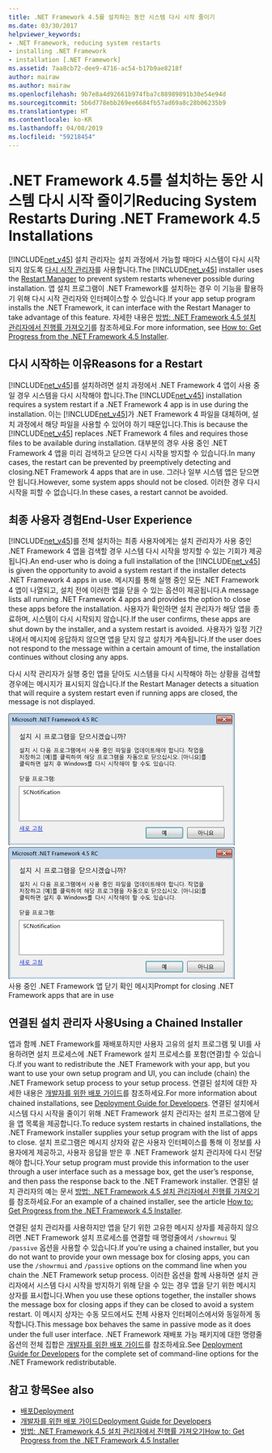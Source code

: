 ```yaml
---
title: .NET Framework 4.5를 설치하는 동안 시스템 다시 시작 줄이기
ms.date: 03/30/2017
helpviewer_keywords:
- .NET Framework, reducing system restarts
- installing .NET Framework
- installation [.NET Framework]
ms.assetid: 7aa8cb72-dee9-4716-ac54-b17b9ae8218f
author: mairaw
ms.author: mairaw
ms.openlocfilehash: 9b7e8a4d92661b974fba7c88989891b30e54e94d
ms.sourcegitcommit: 5b6d778ebb269ee6684fb57ad69a8c28b06235b9
ms.translationtype: HT
ms.contentlocale: ko-KR
ms.lasthandoff: 04/08/2019
ms.locfileid: "59218454"
---
```

# <a name="reducing-system-restarts-during-net-framework-45-installations"></a><span data-ttu-id="6217e-102">.NET Framework 4.5를 설치하는 동안 시스템 다시 시작 줄이기</span><span class="sxs-lookup"><span data-stu-id="6217e-102">Reducing System Restarts During .NET Framework 4.5 Installations</span></span>
<span data-ttu-id="6217e-103">[!INCLUDE[net_v45](../../../includes/net-v45-md.md)] 설치 관리자는 설치 과정에서 가능할 때마다 시스템이 다시 시작되지 않도록 [다시 시작 관리자](https://go.microsoft.com/fwlink/?LinkId=231425)를 사용합니다.</span><span class="sxs-lookup"><span data-stu-id="6217e-103">The [!INCLUDE[net_v45](../../../includes/net-v45-md.md)] installer uses the [Restart Manager](https://go.microsoft.com/fwlink/?LinkId=231425) to prevent system restarts whenever possible during installation.</span></span> <span data-ttu-id="6217e-104">앱 설치 프로그램이 .NET Framework를 설치하는 경우 이 기능을 활용하기 위해 다시 시작 관리자와 인터페이스할 수 있습니다.</span><span class="sxs-lookup"><span data-stu-id="6217e-104">If your app setup program installs the .NET Framework, it can interface with the Restart Manager to take advantage of this feature.</span></span> <span data-ttu-id="6217e-105">자세한 내용은 [방법: .NET Framework 4.5 설치 관리자에서 진행률 가져오기](../../../docs/framework/deployment/how-to-get-progress-from-the-dotnet-installer.md)를 참조하세요.</span><span class="sxs-lookup"><span data-stu-id="6217e-105">For more information, see [How to: Get Progress from the .NET Framework 4.5 Installer](../../../docs/framework/deployment/how-to-get-progress-from-the-dotnet-installer.md).</span></span>  
  
## <a name="reasons-for-a-restart"></a><span data-ttu-id="6217e-106">다시 시작하는 이유</span><span class="sxs-lookup"><span data-stu-id="6217e-106">Reasons for a Restart</span></span>  
 <span data-ttu-id="6217e-107">[!INCLUDE[net_v45](../../../includes/net-v45-md.md)]를 설치하려면 설치 과정에서 .NET Framework 4 앱이 사용 중일 경우 시스템을 다시 시작해야 합니다.</span><span class="sxs-lookup"><span data-stu-id="6217e-107">The [!INCLUDE[net_v45](../../../includes/net-v45-md.md)] installation requires a system restart if a .NET Framework 4 app is in use during the installation.</span></span> <span data-ttu-id="6217e-108">이는 [!INCLUDE[net_v45](../../../includes/net-v45-md.md)]가 .NET Framework 4 파일을 대체하며, 설치 과정에서 해당 파일을 사용할 수 있어야 하기 때문입니다.</span><span class="sxs-lookup"><span data-stu-id="6217e-108">This is because the [!INCLUDE[net_v45](../../../includes/net-v45-md.md)] replaces .NET Framework 4 files and requires those files to be available during installation.</span></span> <span data-ttu-id="6217e-109">대부분의 경우 사용 중인 .NET Framework 4 앱을 미리 검색하고 닫으면 다시 시작을 방지할 수 있습니다.</span><span class="sxs-lookup"><span data-stu-id="6217e-109">In many cases, the restart can be prevented by preemptively detecting and closing.NET Framework 4 apps that are in use.</span></span> <span data-ttu-id="6217e-110">그러나 일부 시스템 앱은 닫으면 안 됩니다.</span><span class="sxs-lookup"><span data-stu-id="6217e-110">However, some system apps should not be closed.</span></span> <span data-ttu-id="6217e-111">이러한 경우 다시 시작을 피할 수 없습니다.</span><span class="sxs-lookup"><span data-stu-id="6217e-111">In these cases, a restart cannot be avoided.</span></span>  
  
## <a name="end-user-experience"></a><span data-ttu-id="6217e-112">최종 사용자 경험</span><span class="sxs-lookup"><span data-stu-id="6217e-112">End-User Experience</span></span>  
 <span data-ttu-id="6217e-113">[!INCLUDE[net_v45](../../../includes/net-v45-md.md)]를 전체 설치하는 최종 사용자에게는 설치 관리자가 사용 중인 .NET Framework 4 앱을 검색할 경우 시스템 다시 시작을 방지할 수 있는 기회가 제공됩니다.</span><span class="sxs-lookup"><span data-stu-id="6217e-113">An end-user who is doing a full installation of the [!INCLUDE[net_v45](../../../includes/net-v45-md.md)] is given the opportunity to avoid a system restart if the installer detects .NET Framework 4 apps in use.</span></span> <span data-ttu-id="6217e-114">메시지를 통해 실행 중인 모든 .NET Framework 4 앱이 나열되고, 설치 전에 이러한 앱을 닫을 수 있는 옵션이 제공됩니다.</span><span class="sxs-lookup"><span data-stu-id="6217e-114">A message lists all running .NET Framework 4 apps and provides the option to close these apps before the installation.</span></span> <span data-ttu-id="6217e-115">사용자가 확인하면 설치 관리자가 해당 앱을 종료하며, 시스템이 다시 시작되지 않습니다.</span><span class="sxs-lookup"><span data-stu-id="6217e-115">If the user confirms, these apps are shut down by the installer, and a system restart is avoided.</span></span> <span data-ttu-id="6217e-116">사용자가 일정 기간 내에서 메시지에 응답하지 않으면 앱을 닫지 않고 설치가 계속됩니다.</span><span class="sxs-lookup"><span data-stu-id="6217e-116">If the user does not respond to the message within a certain amount of time, the installation continues without closing any apps.</span></span>  
  
 <span data-ttu-id="6217e-117">다시 시작 관리자가 실행 중인 앱을 닫아도 시스템을 다시 시작해야 하는 상황을 검색할 경우에는 메시지가 표시되지 않습니다.</span><span class="sxs-lookup"><span data-stu-id="6217e-117">If the Restart Manager detects a situation that will require a system restart even if running apps are closed, the message is not displayed.</span></span>  
  
 <span data-ttu-id="6217e-118">![애플리케이션 닫기 대화 상자](../../../docs/framework/deployment/media/closeapplicationdialog.png "CloseApplicationDialog")</span><span class="sxs-lookup"><span data-stu-id="6217e-118">![Close Application Dialog](../../../docs/framework/deployment/media/closeapplicationdialog.png "CloseApplicationDialog")</span></span>  
<span data-ttu-id="6217e-119">사용 중인 .NET Framework 앱 닫기 확인 메시지</span><span class="sxs-lookup"><span data-stu-id="6217e-119">Prompt for closing .NET Framework apps that are in use</span></span>  
  
## <a name="using-a-chained-installer"></a><span data-ttu-id="6217e-120">연결된 설치 관리자 사용</span><span class="sxs-lookup"><span data-stu-id="6217e-120">Using a Chained Installer</span></span>  
 <span data-ttu-id="6217e-121">앱과 함께 .NET Framework를 재배포하지만 사용자 고유의 설치 프로그램 및 UI를 사용하려면 설치 프로세스에 .NET Framework 설치 프로세스를 포함(연결)할 수 있습니다.</span><span class="sxs-lookup"><span data-stu-id="6217e-121">If you want to redistribute the .NET Framework with your app, but you want to use your own setup program and UI, you can include (chain) the .NET Framework setup process to your setup process.</span></span> <span data-ttu-id="6217e-122">연결된 설치에 대한 자세한 내용은 [개발자를 위한 배포 가이드](../../../docs/framework/deployment/deployment-guide-for-developers.md)를 참조하세요.</span><span class="sxs-lookup"><span data-stu-id="6217e-122">For more information about chained installations, see [Deployment Guide for Developers](../../../docs/framework/deployment/deployment-guide-for-developers.md).</span></span> <span data-ttu-id="6217e-123">연결된 설치에서 시스템 다시 시작을 줄이기 위해 .NET Framework 설치 관리자는 설치 프로그램에 닫을 앱 목록을 제공합니다.</span><span class="sxs-lookup"><span data-stu-id="6217e-123">To reduce system restarts in chained installations, the .NET Framework installer supplies your setup program with the list of apps to close.</span></span> <span data-ttu-id="6217e-124">설치 프로그램은 메시지 상자와 같은 사용자 인터페이스를 통해 이 정보를 사용자에게 제공하고, 사용자 응답을 받은 후 .NET Framework 설치 관리자에 다시 전달해야 합니다.</span><span class="sxs-lookup"><span data-stu-id="6217e-124">Your setup program must provide this information to the user through a user interface such as a message box, get the user’s response, and then pass the response back to the .NET Framework installer.</span></span> <span data-ttu-id="6217e-125">연결된 설치 관리자의 예는 문서 [방법: .NET Framework 4.5 설치 관리자에서 진행률 가져오기](../../../docs/framework/deployment/how-to-get-progress-from-the-dotnet-installer.md)를 참조하세요.</span><span class="sxs-lookup"><span data-stu-id="6217e-125">For an example of a chained installer, see the article [How to: Get Progress from the .NET Framework 4.5 Installer](../../../docs/framework/deployment/how-to-get-progress-from-the-dotnet-installer.md).</span></span>  
  
 <span data-ttu-id="6217e-126">연결된 설치 관리자를 사용하지만 앱을 닫기 위한 고유한 메시지 상자를 제공하지 않으려면 .NET Framework 설치 프로세스를 연결할 때 명령줄에서 `/showrmui` 및 `/passive` 옵션을 사용할 수 있습니다.</span><span class="sxs-lookup"><span data-stu-id="6217e-126">If you're using a chained installer, but you do not want to provide your own message box for closing apps, you can use the `/showrmui` and `/passive` options on the command line when you chain the .NET Framework setup process.</span></span> <span data-ttu-id="6217e-127">이러한 옵션을 함께 사용하면 설치 관리자에서 시스템 다시 시작을 방지하기 위해 닫을 수 있는 경우 앱을 닫기 위한 메시지 상자를 표시합니다.</span><span class="sxs-lookup"><span data-stu-id="6217e-127">When you use these options together, the installer shows the message box for closing apps if they can be closed to avoid a system restart.</span></span> <span data-ttu-id="6217e-128">이 메시지 상자는 수동 모드에서도 전체 사용자 인터페이스에서와 동일하게 동작합니다.</span><span class="sxs-lookup"><span data-stu-id="6217e-128">This message box behaves the same in passive mode as it does under the full user interface.</span></span> <span data-ttu-id="6217e-129">.NET Framework 재배포 가능 패키지에 대한 명령줄 옵션의 전체 집합은 [개발자를 위한 배포 가이드](../../../docs/framework/deployment/deployment-guide-for-developers.md)를 참조하세요.</span><span class="sxs-lookup"><span data-stu-id="6217e-129">See [Deployment Guide for Developers](../../../docs/framework/deployment/deployment-guide-for-developers.md) for the complete set of command-line options for the .NET Framework redistributable.</span></span>  
  
## <a name="see-also"></a><span data-ttu-id="6217e-130">참고 항목</span><span class="sxs-lookup"><span data-stu-id="6217e-130">See also</span></span>

- [<span data-ttu-id="6217e-131">배포</span><span class="sxs-lookup"><span data-stu-id="6217e-131">Deployment</span></span>](../../../docs/framework/deployment/index.md)
- [<span data-ttu-id="6217e-132">개발자를 위한 배포 가이드</span><span class="sxs-lookup"><span data-stu-id="6217e-132">Deployment Guide for Developers</span></span>](../../../docs/framework/deployment/deployment-guide-for-developers.md)
- [<span data-ttu-id="6217e-133">방법: .NET Framework 4.5 설치 관리자에서 진행률 가져오기</span><span class="sxs-lookup"><span data-stu-id="6217e-133">How to: Get Progress from the .NET Framework 4.5 Installer</span></span>](../../../docs/framework/deployment/how-to-get-progress-from-the-dotnet-installer.md)
